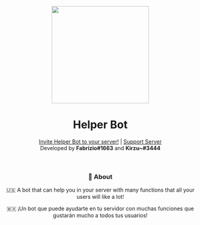 <p>
<center>
<a href="https://discordapp.com/oauth2/authorize?client_id=855554329897336852&scope=bot&permissions=2146958847"><img src="https://i.imgur.com/oKrFR25.png" width="256" height="256"/></a>
</p>
<h1 style="text-align:center;">Helper Bot</h1>
<p style="text-align:center;"><a target="_blank" href="https://discordapp.com/oauth2/authorize?client_id=855554329897336852&scope=bot&permissions=2146958847">Invite Helper Bot to your server!</a> |
<a target="_blank" href="https://discord.gg/HwpKPRERR3">Support Server</a>
    <br style="text-align:center;">Developed by <b>Fabrizio#1663</b> and <b>Kirzu~#3444</b>
<br><br>
<br>
</p><h3>🤖 About</h3>
<p>🇺🇸 A bot that can help you in your server with many functions that all your users will like a lot!</p>
<p>🇲🇽 ¡Un bot que puede ayudarte en tu servidor con muchas funciones que gustarán mucho a todos tus usuarios!</p>
<br><p></p>
